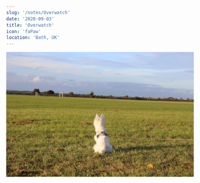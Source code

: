 ```yaml
---
slug: '/notes/Overwatch'
date: '2020-09-03'
title: 'Overwatch'
icon: 'faPaw'
location: 'Bath, UK'
---
```


![Westie](./figure1.jpeg)

